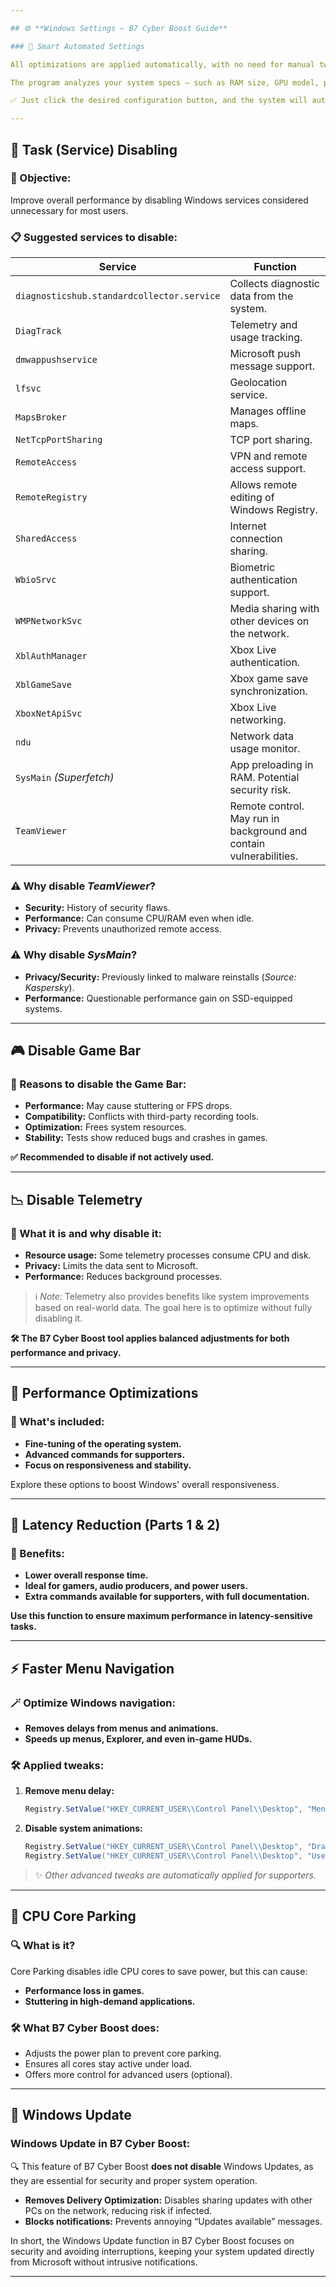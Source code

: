 ```yaml
---

## ⚙️ **Windows Settings – B7 Cyber Boost Guide**

### 🧠 Smart Automated Settings

All optimizations are applied automatically, with no need for manual tweaking.

The program analyzes your system specs — such as RAM size, GPU model, processor type, and more — and based on that data, selects and applies the most suitable adjustments.

✅ Just click the desired configuration button, and the system will automatically choose the best parameters for your PC.

---
```


## 🔻 Task (Service) Disabling

### 🎯 Objective:

Improve overall performance by disabling Windows services considered unnecessary for most users.

### 📋 Suggested services to disable:

| Service                                    | Function                                                           |
| ------------------------------------------ | ------------------------------------------------------------------ |
| `diagnosticshub.standardcollector.service` | Collects diagnostic data from the system.                          |
| `DiagTrack`                                | Telemetry and usage tracking.                                      |
| `dmwappushservice`                         | Microsoft push message support.                                    |
| `lfsvc`                                    | Geolocation service.                                               |
| `MapsBroker`                               | Manages offline maps.                                              |
| `NetTcpPortSharing`                        | TCP port sharing.                                                  |
| `RemoteAccess`                             | VPN and remote access support.                                     |
| `RemoteRegistry`                           | Allows remote editing of Windows Registry.                         |
| `SharedAccess`                             | Internet connection sharing.                                       |
| `WbioSrvc`                                 | Biometric authentication support.                                  |
| `WMPNetworkSvc`                            | Media sharing with other devices on the network.                   |
| `XblAuthManager`                           | Xbox Live authentication.                                          |
| `XblGameSave`                              | Xbox game save synchronization.                                    |
| `XboxNetApiSvc`                            | Xbox Live networking.                                              |
| `ndu`                                      | Network data usage monitor.                                        |
| `SysMain` *(Superfetch)*                   | App preloading in RAM. Potential security risk.                    |
| `TeamViewer`                               | Remote control. May run in background and contain vulnerabilities. |

### ⚠️ Why disable *TeamViewer*?

* **Security:** History of security flaws.
* **Performance:** Can consume CPU/RAM even when idle.
* **Privacy:** Prevents unauthorized remote access.

### ⚠️ Why disable *SysMain*?

* **Privacy/Security:** Previously linked to malware reinstalls (*Source: Kaspersky*).
* **Performance:** Questionable performance gain on SSD-equipped systems.

---

## 🎮 Disable Game Bar

### 🧩 Reasons to disable the Game Bar:

* **Performance:** May cause stuttering or FPS drops.
* **Compatibility:** Conflicts with third-party recording tools.
* **Optimization:** Frees system resources.
* **Stability:** Tests show reduced bugs and crashes in games.

**✅ Recommended to disable if not actively used.**

---

## 📉 Disable Telemetry

### 📌 What it is and why disable it:

* **Resource usage:** Some telemetry processes consume CPU and disk.
* **Privacy:** Limits the data sent to Microsoft.
* **Performance:** Reduces background processes.

> ℹ️ *Note:* Telemetry also provides benefits like system improvements based on real-world data. The goal here is to optimize without fully disabling it.

**🛠️ The B7 Cyber Boost tool applies balanced adjustments for both performance and privacy.**

---

## 🚀 Performance Optimizations

### 🔧 What's included:

* **Fine-tuning of the operating system.**
* **Advanced commands for supporters.**
* **Focus on responsiveness and stability.**

Explore these options to boost Windows' overall responsiveness.

---

## 🧠 Latency Reduction (Parts 1 & 2)

### 🎯 Benefits:

* **Lower overall response time.**
* **Ideal for gamers, audio producers, and power users.**
* **Extra commands available for supporters, with full documentation.**

**Use this function to ensure maximum performance in latency-sensitive tasks.**

---

## ⚡ Faster Menu Navigation

### 🪄 Optimize Windows navigation:

* **Removes delays from menus and animations.**
* **Speeds up menus, Explorer, and even in-game HUDs.**

### 🛠️ Applied tweaks:

1. **Remove menu delay:**

   ```csharp
   Registry.SetValue("HKEY_CURRENT_USER\\Control Panel\\Desktop", "MenuShowDelay", "0");
   ```
2. **Disable system animations:**

   ```csharp
   Registry.SetValue("HKEY_CURRENT_USER\\Control Panel\\Desktop", "DragFullWindows", "0");
   Registry.SetValue("HKEY_CURRENT_USER\\Control Panel\\Desktop", "UserPreferencesMask", "0");
   ```

> ✨ *Other advanced tweaks are automatically applied for supporters.*

---

## 🧠 CPU Core Parking

### 🔍 What is it?

Core Parking disables idle CPU cores to save power, but this can cause:

* **Performance loss in games.**
* **Stuttering in high-demand applications.**

### 🛠️ What B7 Cyber Boost does:

* Adjusts the power plan to prevent core parking.
* Ensures all cores stay active under load.
* Offers more control for advanced users (optional).

---

## 🔧 Windows Update

### Windows Update in B7 Cyber Boost:

🔍 This feature of B7 Cyber Boost **does not disable** Windows Updates, as they are essential for security and proper system operation.

* **Removes Delivery Optimization:** Disables sharing updates with other PCs on the network, reducing risk if infected.
* **Blocks notifications:** Prevents annoying “Updates available” messages.

In short, the Windows Update function in B7 Cyber Boost focuses on security and avoiding interruptions, keeping your system updated directly from Microsoft without intrusive notifications.

---
